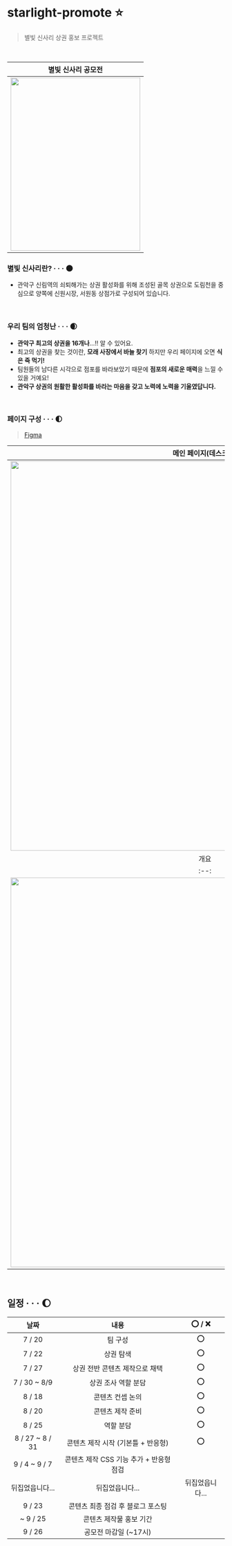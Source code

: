 # starlight-promote ⭐
> 별빛 신사리 상권 홍보 프로젝트

<br/>

<div align="center">

|별빛 신사리 공모전|
|:--:|
|<img src="https://user-images.githubusercontent.com/87300199/187196677-d269a8eb-ab6a-4fc8-aea7-80bbfdd73f92.png"  width="300" height="400"/>|

</div>

### 별빛 신사리란? ‧ ‧ ‧ 🌑
- 관악구 신림역의 쇠퇴해가는 상권 활성화를 위해 조성된 골목 상권으로 도림천을 중심으로 양쪽에 신원시장, 서원동 상점가로 구성되어 있습니다.

<br />

### 우리 팀의 엄청난 ‧ ‧ ‧ 🌒
- **관악구 최고의 상권을 16개나**...!! 알 수 있어요.
- 최고의 상권을 찾는 것이란, **모래 사장에서 바늘 찾기** 하지만 우리 페이지에 오면 **식은 죽 먹기!**
- 팀원들의 남다른 시각으로 점포를 바라보았기 때문에 **점포의 새로운 매력**을 느낄 수 있을 거예요!
- **관악구 상권의 원활한 활성화를 바라는 마음을 갖고 노력에 노력을 기울였답니다.**

<br />

### 페이지 구성 ‧ ‧ ‧ 🌓
> [Figma](https://www.figma.com/file/KHUBqExGrR4B9ViIFri1yR/%EB%B3%84-%EC%8B%A0?node-id=0%3A1)

|메인 페이지(데스크탑)|점포 페이지(데스크탑)|점포 페이지(모바일)|
|:--:|:--:|:--:|
|<img src="https://user-images.githubusercontent.com/87300199/191880306-51d2ad3a-900a-4d36-94e7-a1237b78644d.png" width="900">|<img src="https://user-images.githubusercontent.com/87300199/191880364-5a40a074-73ff-4b0f-a8e5-5c982f747ca0.png" width="900">|<img src="https://user-images.githubusercontent.com/87300199/191880510-b2f8ae88-ea33-4e6c-9a63-5bf2828a0abd.png" width="900">
|개요|점포 위치|콘텐츠|
|:--:|:--:|:--:|
|<img src="https://user-images.githubusercontent.com/87300199/191880714-d3de2027-9034-4497-a297-dac5d77bf3a6.png" width="900">|<img src="https://user-images.githubusercontent.com/87300199/191880811-8a1f352f-c89a-477c-aabc-7bcbf5d85859.png">|<img src="https://user-images.githubusercontent.com/87300199/191880938-37e82266-2745-4e7a-98f0-d92f141485f4.png">|

<br />

## 일정 ‧ ‧ ‧ 🌔

|날짜|내용|⭕ / ❌|
|:--:|:--:|:--:|
|7 / 20|팀 구성|⭕|
|7 / 22|상권 탐색|⭕|
|7 / 27|상권 전반 콘텐츠 제작으로 채택|⭕|
|7 / 30 ~ 8/9|상권 조사 역할 분담|⭕|
|8 / 18|콘텐츠 컨셉 논의|⭕|
|8 / 20|콘텐츠 제작 준비|⭕|
|8 / 25|역할 분담|⭕|
|8 / 27 ~ 8 / 31|콘텐츠 제작 시작 (기본틀 + 반응형)|⭕|
|9 / 4 ~ 9 / 7|콘텐츠 제작 CSS 기능 추가 + 반응형 점검||
|뒤집었읍니다...|뒤집었읍니다...|뒤집었읍니다...|
|9 / 23|콘텐츠 최종 점검 후 블로그 포스팅||
|~ 9 / 25|콘텐츠 제작물 홍보 기간||
|9 / 26|공모전 마감일 (~17시)||
